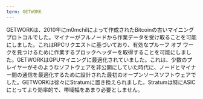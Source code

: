 ```yaml
---
term: GETWORK
---
```


GETWORKは、2010年にm0mchilによって作成されたBitcoinの古いマイニングプロトコルでした。マイナーがフルノードから作業データを受け取ることを可能にしました。これはRPCリクエストに基づいており、有効なプルーフ オブ ワークを見つけるために作業するブロックヘッダーを取得することを可能にしました。GETWORKはGPUマイニングに最適化されていました。これは、少数のプレイヤーがそのようなソフトウェアを非公開にしていた時代に、ノードとマイナー間の通信を最適化するために設計された最初のオープンソースソフトウェアでした。GETWORKは徐々にStratumに置き換えられました。Stratumは特にASICにとってより効率的で、帯域幅をあまり必要としません。